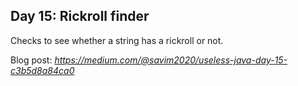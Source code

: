 ## Day 15: Rickroll finder
Checks to see whether a string has a rickroll or not.


Blog post: *https://medium.com/@savim2020/useless-java-day-15-c3b5d8a84ca0*